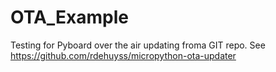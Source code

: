 # OTA_Example
Testing for Pyboard over the air updating froma  GIT repo. See https://github.com/rdehuyss/micropython-ota-updater
